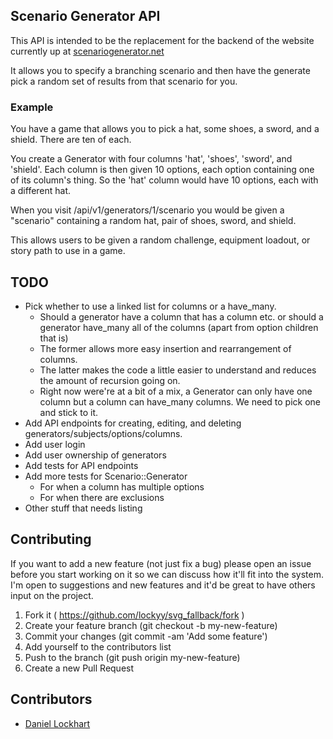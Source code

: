 ## Scenario Generator API

This API is intended to be the replacement for the backend of the website currently up at [scenariogenerator.net](http://www.scenariogenerator.net)

It allows you to specify a branching scenario and then have the generate pick a random set of results from that scenario for you.

### Example

You have a game that allows you to pick a hat, some shoes, a sword, and a shield. There are ten of each.

You create a Generator with four columns 'hat', 'shoes', 'sword', and 'shield'.
Each column is then given 10 options, each option containing one of its column's thing. So the 'hat' column would have
10 options, each with a different hat.

When you visit /api/v1/generators/1/scenario you would be given a "scenario" containing a random hat, pair of shoes, sword, and shield.

This allows users to be given a random challenge, equipment loadout, or story path to use in a game.

## TODO

- Pick whether to use a linked list for columns or a have_many.
  - Should a generator have a column that has a column etc. or should a generator have_many all of the columns (apart from option children that is)
  - The former allows more easy insertion and rearrangement of columns.
  - The latter makes the code a little easier to understand and reduces the amount of recursion going on.
  - Right now were're at a bit of a mix, a Generator can only have one column but a column can have_many columns. We need to pick one and stick to it.
- Add API endpoints for creating, editing, and deleting generators/subjects/options/columns.
- Add user login
- Add user ownership of generators
- Add tests for API endpoints
- Add more tests for Scenario::Generator
  - For when a column has multiple options
  - For when there are exclusions
- Other stuff that needs listing

## Contributing

If you want to add a new feature (not just fix a bug) please open an issue before you start working on it so we can discuss how it'll fit into the system. I'm open to suggestions and new features and it'd be great to have others input on the project.

1. Fork it ( https://github.com/lockyy/svg_fallback/fork )
2. Create your feature branch (git checkout -b my-new-feature)
3. Commit your changes (git commit -am 'Add some feature')
4. Add yourself to the contributors list
5. Push to the branch (git push origin my-new-feature)
6. Create a new Pull Request

## Contributors

- [Daniel Lockhart](https://github.com/Lockyy)